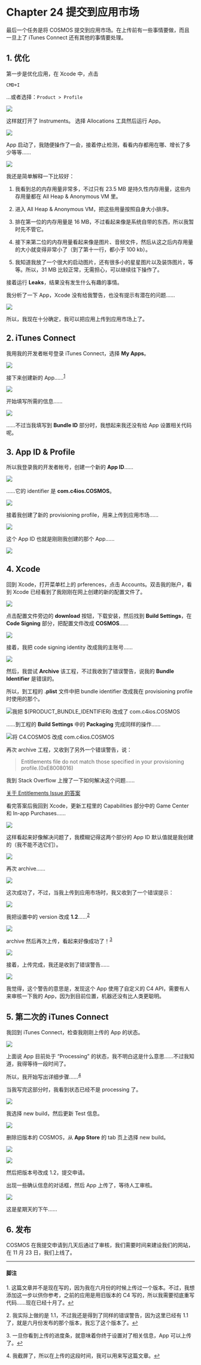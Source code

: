 # Chapter 24 提交到应用市场

最后一个任务是将 COSMOS 提交到应用市场。在上传前有一些事情要做，而且一旦上了 iTunes Connect 还有其他的事情要处理。

## 1. 优化

第一步是优化应用，在 Xcode 中，点击 

`CMD+I`

…或者选择：`Product > Profile`

![](http://www.c4ios.com/images/cosmos/24/01.png)

这样就打开了 Instruments。
选择 Allocations 工具然后运行 App。

![](http://www.c4ios.com/images/cosmos/24/02.png)

App 启动了，我随便操作了一会，接着停止检测，看看内存都用在哪、增长了多少等等…… 

![](http://www.c4ios.com/images/cosmos/24/03.png)

我还是简单解释一下比较好：

1. 我看到总的内存用量非常多，不过只有 23.5 MB 是持久性内存用量，这些内存用量都在 All Heap & Anonymous VM 里。

2. 进入 All Heap & Anonymous VM，把这些用量按照自身大小排序。

3. 排在第一位的内存用量是 16 MB，不过看起来像是系统自带的东西，所以我暂时先不管它。

4. 接下来第二位的内存用量看起来像是图片、音频文件，然后从这之后内存用量的大小就变得非常小了（到了第十一行，都小于 100 kb）。 

5. 我知道我放了一个很大的启动图片，还有很多小的星星图片以及装饰图片，等等。所以，31 MB 比较正常，无需担心，可以继续往下操作了。

接着运行 **Leaks**，结果没有发生什么有趣的事情。

我分析了一下 App，Xcode 没有给我警告，也没有提示有潜在的问题……

![](http://www.c4ios.com/images/cosmos/24/04.png)

所以，我现在十分确定，我可以把应用上传到应用市场上了。

## 2. iTunes Connect

我用我的开发者帐号登录 iTunes Connect，选择 **My Apps**。

![](http://www.c4ios.com/images/cosmos/24/05.png)

接下来创建新的 App……<sup><a name="to1" href="#1">1</a></sup>


![](http://www.c4ios.com/images/cosmos/24/06.png)

开始填写所需的信息……

![](http://www.c4ios.com/images/cosmos/24/07.png)

……不过当我填写到 **Bundle ID** 部分时，我想起来我还没有给 App 设置相关代码呢。

## 3. App ID & Profile

所以我登录我的开发者帐号，创建一个新的 **App ID**……

![](http://www.c4ios.com/images/cosmos/24/08.png)

……它的 identifier 是 **com.c4ios.COSMOS**。

![](http://www.c4ios.com/images/cosmos/24/09.png)

接着我创建了新的 provisioning profile，用来上传到应用市场……

![](http://www.c4ios.com/images/cosmos/24/10.png)

这个 App ID 也就是刚刚我创建的那个 App……

![](http://www.c4ios.com/images/cosmos/24/11.png)

## 4. Xcode

回到 Xcode，打开菜单栏上的 prferences，点击 Accounts。双击我的账户，看到 Xcode 已经看到了我刚刚在网上创建的新的配置文件了。

![](http://www.c4ios.com/images/cosmos/24/12.png)

点击配置文件旁边的 **download** 按钮，下载安装，然后找到 **Build Settings**，在 **Code Signing** 部分，把配置文件改成 **COSMOS**…… 

![](http://www.c4ios.com/images/cosmos/24/13.png)

接着，我把 code signing identity 改成我的主账号……

![](http://www.c4ios.com/images/cosmos/24/14.png)

然后，我尝试 **Archive** 该工程，不过我收到了错误警告，说我的 **Bundle Identifier** 是错误的。

所以，到工程的 **.plist** 文件中把 bundle identifier 改成我在 provisioning profile 时使用的那个。

![我把 $(PRODUCT_BUNDLE_IDENTIFIER) 改成了 com.c4ios.COSMOS](http://www.c4ios.com/images/cosmos/24/15.png)

……到工程的 **Build Settings** 中的 **Packaging** 完成同样的操作……

![将 C4.COSMOS 改成 com.c4ios.COSMOS](http://www.c4ios.com/images/cosmos/24/17.png)

再次 archive 工程，又收到了另外一个错误警告，说：

> Entitlements file do not match those specified in your provisioning profile.(0xE8008016)

我到 Stack Overflow 上搜了一下如何解决这个问题……

[关于 Entitlements Issue 的答案](http://stackoverflow.com/questions/22625785/entitlements-file-do-not-match-those-specified-in-your-provisioning-profile-0xe)

看完答案后我回到 Xcode，更新工程里的 Capabilities 部分中的 Game Center 和 In-app Purchases……

![](http://www.c4ios.com/images/cosmos/24/18.png)

这样看起来好像解决问题了，我模糊记得这两个部分的 App ID 默认值就是我创建的（我不能不选它们）。

![](http://www.c4ios.com/images/cosmos/24/19.png)

再次 archive……

![](http://www.c4ios.com/images/cosmos/24/20.png)

这次成功了，不过，当我上传到应用市场时，我又收到了一个错误提示：

![](http://www.c4ios.com/images/cosmos/24/21.png)

我把设置中的 version 改成 **1.2**……<sup><a name="to2" href="#2">2</a></sup>

![](http://www.c4ios.com/images/cosmos/24/22.png)

archive 然后再次上传，看起来好像成功了！<sup><a name="to3" href="#3">3</a></sup>

![](http://www.c4ios.com/images/cosmos/24/23.png)

接着，上传完成，我还是收到了错误警告……

![](http://www.c4ios.com/images/cosmos/24/24.png)

我觉得，这个警告的意思是，发现这个 App 使用了自定义的 C4 API，需要有人来审核一下我的 App，因为到目前位置，机器还没有比人类更聪明。

## 5. 第二次的 iTunes Connect

我回到 iTunes Connect，检查我刚刚上传的 App 的状态。

![](http://www.c4ios.com/images/cosmos/24/25.png)

上面说 App 目前处于 “Processing” 的状态，我不明白这是什么意思……不过我知道，我得等待一段时间了。

所以，我开始写出详细步骤……<sup><a name="to4" href="#4">4</a></sup>

当我写完这部分时，我看到状态已经不是 processing 了。

![](http://www.c4ios.com/images/cosmos/24/26.png)

我选择 new build，然后更新 Test 信息。

![](http://www.c4ios.com/images/cosmos/24/27.png)

删除旧版本的 COSMOS，从 **App Store** 的 tab 页上选择 new build。

![](http://www.c4ios.com/images/cosmos/24/28.png)

![](http://www.c4ios.com/images/cosmos/24/29.png)

然后把版本号改成 1.2，提交申请。

出现一些确认信息的对话框，然后 App 上传了，等待人工审核。

![](http://www.c4ios.com/images/cosmos/24/30.png)

这是星期天的下午……

## 6. 发布

COSMOS 在我提交申请到几天后通过了审核，我们需要时间来建设我们的网站，在 11 月 23 日，我们上线了。

---

#### 脚注

<a name="1">1.</a> 这篇文章并不是现在写的，因为我在六月份的时候上传过一个版本。不过，我想添加这一步以供你参考，之前的应用是用旧版本的 C4 写的，所以我需要彻底重写代码……现在已经十月了。<a href="#to1">↩</a>

<a name="2">2.</a> 我实际上做的是 1.1，不过我还是得到了同样的错误警告，因为这里已经有 1.1 了，就是六月份发布的那个版本，我忘了这个版本了。<a href="#to2">↩</a>

<a name="3">3.</a> 一旦你看到上传的进度条，就意味着你终于设置对了相关信息，App 可以上传了。<a href="#to3">↩</a>

<a name="4">4.</a> 我截屏了，所以在上传的这段时间，我可以用来写这篇文章。<a href="#to4">↩</a>